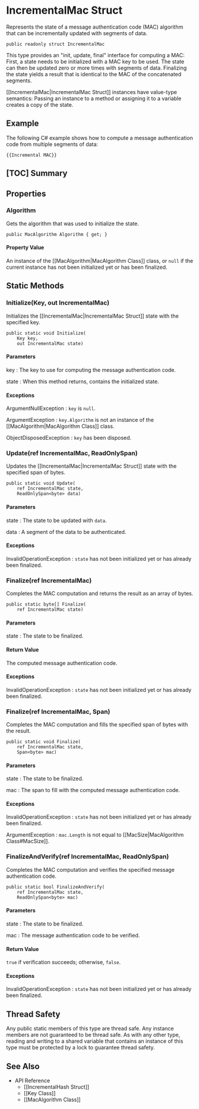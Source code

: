 # IncrementalMac Struct

Represents the state of a message authentication code (MAC) algorithm that can
be incrementally updated with segments of data.

    public readonly struct IncrementalMac

This type provides an "init, update, final" interface for computing a MAC:
First, a state needs to be initialized with a MAC key to be used. The state can
then be updated zero or more times with segments of data. Finalizing the state
yields a result that is identical to the MAC of the concatenated segments.

[[IncrementalMac|IncrementalMac Struct]] instances have value-type semantics:
Passing an instance to a method or assigning it to a variable creates a copy of
the state.


## Example

The following C# example shows how to compute a message authentication code from
multiple segments of data:

    {{Incremental MAC}}


## [TOC] Summary


## Properties


### Algorithm

Gets the algorithm that was used to initialize the state.

    public MacAlgorithm Algorithm { get; }

#### Property Value

An instance of the [[MacAlgorithm|MacAlgorithm Class]] class, or `null` if the
current instance has not been initialized yet or has been finalized.


## Static Methods


### Initialize(Key, out IncrementalMac)

Initializes the [[IncrementalMac|IncrementalMac Struct]] state with the
specified key.

    public static void Initialize(
        Key key,
        out IncrementalMac state)

#### Parameters

key
: The key to use for computing the message authentication code.

state
: When this method returns, contains the initialized state.

#### Exceptions

ArgumentNullException
: `key` is `null`.

ArgumentException
: `key.Algorithm` is not an instance of the [[MacAlgorithm|MacAlgorithm Class]]
    class.

ObjectDisposedException
: `key` has been disposed.


### Update(ref IncrementalMac, ReadOnlySpan<byte>)

Updates the [[IncrementalMac|IncrementalMac Struct]] state with the specified
span of bytes.

    public static void Update(
        ref IncrementalMac state,
        ReadOnlySpan<byte> data)

#### Parameters

state
: The state to be updated with `data`.

data
: A segment of the data to be authenticated.

#### Exceptions

InvalidOperationException
: `state` has not been initialized yet or has already been finalized.


### Finalize(ref IncrementalMac)

Completes the MAC computation and returns the result as an array of bytes.

    public static byte[] Finalize(
        ref IncrementalMac state)

#### Parameters

state
: The state to be finalized.

#### Return Value

The computed message authentication code.

#### Exceptions

InvalidOperationException
: `state` has not been initialized yet or has already been finalized.


### Finalize(ref IncrementalMac, Span<byte>)

Completes the MAC computation and fills the specified span of bytes with the
result.

    public static void Finalize(
        ref IncrementalMac state,
        Span<byte> mac)

#### Parameters

state
: The state to be finalized.

mac
: The span to fill with the computed message authentication code.

#### Exceptions

InvalidOperationException
: `state` has not been initialized yet or has already been finalized.

ArgumentException
: `mac.Length` is not equal to [[MacSize|MacAlgorithm Class#MacSize]].


### FinalizeAndVerify(ref IncrementalMac, ReadOnlySpan<byte>)

Completes the MAC computation and verifies the specified message
authentication code.

    public static bool FinalizeAndVerify(
        ref IncrementalMac state,
        ReadOnlySpan<byte> mac)

#### Parameters

state
: The state to be finalized.

mac
: The message authentication code to be verified.

#### Return Value

`true` if verification succeeds; otherwise, `false`.

#### Exceptions

InvalidOperationException
: `state` has not been initialized yet or has already been finalized.


## Thread Safety

Any public static members of this type are thread safe. Any instance members are
not guaranteed to be thread safe. As with any other type, reading and writing to
a shared variable that contains an instance of this type must be protected by a
lock to guarantee thread safety.


## See Also

* API Reference
    * [[IncrementalHash Struct]]
    * [[Key Class]]
    * [[MacAlgorithm Class]]
